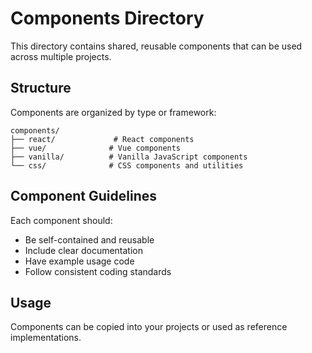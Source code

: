 # Components Directory

This directory contains shared, reusable components that can be used across multiple projects.

## Structure

Components are organized by type or framework:

```
components/
├── react/             # React components
├── vue/              # Vue components
├── vanilla/          # Vanilla JavaScript components
└── css/              # CSS components and utilities
```

## Component Guidelines

Each component should:
- Be self-contained and reusable
- Include clear documentation
- Have example usage code
- Follow consistent coding standards

## Usage

Components can be copied into your projects or used as reference implementations.
